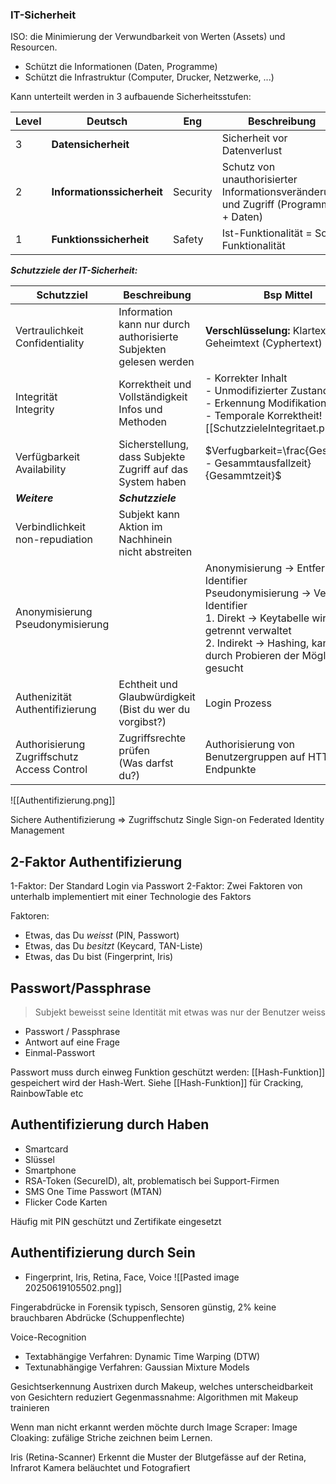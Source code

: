 
### IT-Sicherheit
ISO: die Minimierung der Verwundbarkeit von Werten (Assets) und Resourcen.

* Schützt die Informationen (Daten, Programme)
* Schützt die Infrastruktur (Computer, Drucker, Netzwerke, ...)

Kann unterteilt werden in 3 aufbauende Sicherheitsstufen:

| Level | Deutsch                    | Eng      | Beschreibung                                                                        |
| ----- | -------------------------- | -------- | ----------------------------------------------------------------------------------- |
| 3     | **Datensicherheit**        |          | Sicherheit vor Datenverlust                                                         |
| 2     | **Informationssicherheit** | Security | Schutz von unauthorisierter Informationsveränderung und Zugriff (Programme + Daten) |
| 1     | **Funktionssicherheit**    | Safety   | Ist-Funktionalität = Soll-Funktionalität                                            |
***Schutzziele der IT-Sicherheit:*** 

| Schutzziel                                        | Beschreibung                                                      | Bsp Mittel                                                                                                                                                                                                        |
| ------------------------------------------------- | ----------------------------------------------------------------- | ----------------------------------------------------------------------------------------------------------------------------------------------------------------------------------------------------------------- |
| Vertraulichkeit<br>Confidentiality                | Information kann nur durch authorisierte Subjekten gelesen werden | **Verschlüsselung:** Klartext → Geheimtext (Cyphertext)                                                                                                                                                           |
| Integrität<br>Integrity                           | Korrektheit und Vollständigkeit Infos und Methoden                | - Korrekter Inhalt<br>- Unmodifizierter Zustand<br>- Erkennung Modifikation<br>- Temporale Korrektheit![[SchutzzieleIntegritaet.png]]                                                                             |
| Verfügbarkeit<br>Availability                     | Sicherstellung, dass Subjekte Zugriff auf das System haben        | $Verfugbarkeit=\frac{Gesammtzeit - Gesammtausfallzeit}{Gesammtzeit}$                                                                                                                                              |
| ***Weitere***                                     | ***Schutzziele***                                                 |                                                                                                                                                                                                                   |
| Verbindlichkeit<br>non-repudiation                | Subjekt kann Aktion im Nachhinein nicht abstreiten                |                                                                                                                                                                                                                   |
| Anonymisierung<br>Pseudonymisierung               |                                                                   | Anonymisierung → Entfernen Identifier<br>Pseudonymisierung → Verändern Identifier <br>1. Direkt → Keytabelle wird getrennt verwaltet<br>2. Indirekt → Hashing, kann nur durch Probieren der Möglichkeiten gesucht |
| Authenizität<br>Authentifizierung                 | Echtheit und Glaubwürdigkeit<br>(Bist du wer du vorgibst?)        | Login Prozess                                                                                                                                                                                                     |
| Authorisierung<br>Zugriffschutz<br>Access Control | Zugriffsrechte prüfen<br>(Was darfst du?)                         | Authorisierung von Benutzergruppen auf HTTP Endpunkte                                                                                                                                                             |
![[Authentifizierung.png]]

Sichere Authentifizierung ⇒ Zugriffschutz
Single Sign-on
Federated Identity Management

## 2-Faktor Authentifizierung

1-Faktor: Der Standard Login via Passwort
2-Faktor: Zwei Faktoren von unterhalb implementiert mit einer Technologie des Faktors

Faktoren:
* Etwas, das Du _weisst_ (PIN, Passwort)
* Etwas, das Du *besitzt* (Keycard, TAN-Liste)
* Etwas, das Du bist (Fingerprint, Iris)

## Passwort/Passphrase

> Subjekt beweisst seine Identität mit etwas was nur der Benutzer weiss

- Passwort / Passphrase
- Antwort auf eine Frage
- Einmal-Passwort

Passwort muss durch einweg Funktion geschützt werden: [[Hash-Funktion]] gespeichert wird der Hash-Wert. Siehe [[Hash-Funktion]] für Cracking, RainbowTable etc

## Authentifizierung durch Haben

* Smartcard
* Slüssel
* Smartphone
* RSA-Token (SecureID), alt, problematisch bei Support-Firmen
* SMS One Time Passwort (MTAN)
* Flicker Code Karten

Häufig mit PIN geschützt und Zertifikate eingesetzt

## Authentifizierung durch Sein

* Fingerprint, Iris, Retina, Face, Voice
![[Pasted image 20250619105502.png]]

Fingerabdrücke in Forensik typisch, Sensoren günstig, 2% keine brauchbaren Abdrücke (Schuppenflechte)

Voice-Recognition
* Textabhängige Verfahren: Dynamic Time Warping (DTW)
* Textunabhängige Verfahren: Gaussian Mixture Models

Gesichtserkennung
Austrixen durch Makeup, welches unterscheidbarkeit von Gesichtern reduziert
Gegenmassnahme:  Algorithmen mit Makeup trainieren

Wenn man nicht erkannt werden möchte durch Image Scraper:
Image Cloaking: zufälige Striche zeichnen beim Lernen. 

Iris (Retina-Scanner)
Erkennt die Muster der Blutgefässe auf der Retina, Infrarot Kamera beläuchtet und Fotografiert